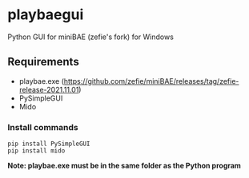 # playbaegui
Python GUI for miniBAE (zefie's fork) for Windows

## Requirements ##
- playbae.exe (https://github.com/zefie/miniBAE/releases/tag/zefie-release-2021.11.01)
- PySimpleGUI
- Mido

### Install commands ###
```
pip install PySimpleGUI
pip install mido
```

**Note: playbae.exe must be in the same folder as the Python program**
